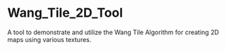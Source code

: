 # Wang_Tile_2D_Tool
A tool to demonstrate and utilize the Wang Tile Algorithm for creating 2D maps using various textures.
